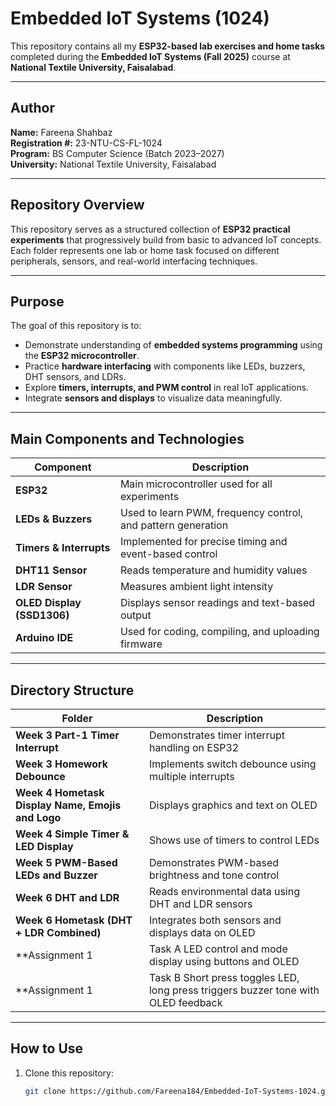 # Embedded IoT Systems (1024)

This repository contains all my **ESP32-based lab exercises and home tasks** completed during the **Embedded IoT Systems (Fall 2025)** course at **National Textile University, Faisalabad**.

---

##  Author
**Name:** Fareena Shahbaz  
**Registration #:** 23-NTU-CS-FL-1024  
**Program:** BS Computer Science (Batch 2023–2027)  
**University:** National Textile University, Faisalabad  

---

##  Repository Overview
This repository serves as a structured collection of **ESP32 practical experiments** that progressively build from basic to advanced IoT concepts.  
Each folder represents one lab or home task focused on different peripherals, sensors, and real-world interfacing techniques.

---

##  Purpose
The goal of this repository is to:
- Demonstrate understanding of **embedded systems programming** using the **ESP32 microcontroller**.  
- Practice **hardware interfacing** with components like LEDs, buzzers, DHT sensors, and LDRs.  
- Explore **timers, interrupts, and PWM control** in real IoT applications.  
- Integrate **sensors and displays** to visualize data meaningfully.  

---

##  Main Components and Technologies
| Component | Description |
|------------|-------------|
| **ESP32** | Main microcontroller used for all experiments |
| **LEDs & Buzzers** | Used to learn PWM, frequency control, and pattern generation |
| **Timers & Interrupts** | Implemented for precise timing and event-based control |
| **DHT11 Sensor** | Reads temperature and humidity values |
| **LDR Sensor** | Measures ambient light intensity |
| **OLED Display (SSD1306)** | Displays sensor readings and text-based output |
| **Arduino IDE** | Used for coding, compiling, and uploading firmware |

---

##  Directory Structure
| Folder | Description |
|--------|-------------|
| **Week 3 Part-1 Timer Interrupt** | Demonstrates timer interrupt handling on ESP32 |
| **Week 3 Homework Debounce** | Implements switch debounce using multiple interrupts |
| **Week 4 Hometask Display Name, Emojis and Logo** | Displays graphics and text on OLED |
| **Week 4 Simple Timer & LED Display** | Shows use of timers to control LEDs |
| **Week 5 PWM-Based LEDs and Buzzer** | Demonstrates PWM-based brightness and tone control |
| **Week 6 DHT and LDR** | Reads environmental data using DHT and LDR sensors |
| **Week 6 Hometask (DHT + LDR Combined)** | Integrates both sensors and displays data on OLED|
| **Assignment 1 | Task A	LED control and mode display using buttons and OLED|
| **Assignment 1 | Task B	Short press toggles LED, long press triggers buzzer tone with OLED feedback|

---

##  How to Use
1. Clone this repository:
   ```bash
   git clone https://github.com/Fareena184/Embedded-IoT-Systems-1024.git
